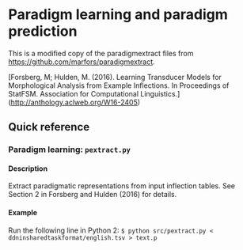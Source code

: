 # Paradigm learning and paradigm prediction

This is a modified copy of the paradigmextract files from https://github.com/marfors/paradigmextract.

[Forsberg, M; Hulden, M. (2016). Learning Transducer Models for
Morphological Analysis from Example Inflections. In Proceedings of
StatFSM. Association for Computational Linguistics.] (http://anthology.aclweb.org/W16-2405)

## Quick reference

### Paradigm learning: `pextract.py`

#### Description

Extract paradigmatic representations from input inflection tables. See
Section 2 in Forsberg and Hulden (2016) for details.

#### Example

Run the following line in Python 2:
`$ python src/pextract.py < ddninsharedtaskformat/english.tsv > text.p`
